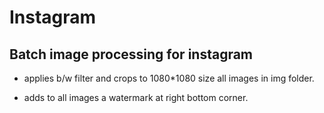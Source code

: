 # **Instagram**
## Batch image processing for instagram

- applies b/w filter and crops to 1080*1080 size all images in img folder.

- adds to all images a watermark at right bottom corner.
